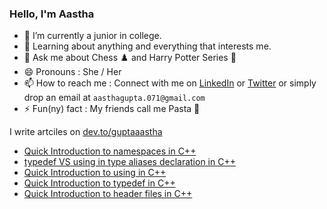 ### Hello, I'm Aastha

- 🔭 I’m currently a junior in college.
- 🌱 Learning about anything and everything that interests me.
- 💬 Ask me about Chess ♟️ and Harry Potter Series 🔮
- 😄 Pronouns : She / Her
- 📫 How to reach me : Connect with me on [LinkedIn](https://www.linkedin.com/in/guptaaastha-me) or [Twitter](https://twitter.com/guptaaastha_) or simply drop an email at `aasthagupta.071@gmail.com` 
- ⚡ Fun(ny) fact : My friends call me Pasta 🍝 

I write artciles on [dev.to/guptaaastha](https://dev.to/guptaaastha)

- [Quick Introduction to namespaces in C++](https://dev.to/guptaaastha/quick-introduction-to-namespaces-in-c-2pmg)
- [typedef VS using in type aliases declaration in C++](https://dev.to/guptaaastha/typedef-vs-using-in-type-aliases-declaration-in-c-fm2)
- [Quick Introduction to using in C++](https://dev.to/guptaaastha/quick-introduction-to-using-in-c-4n73)
- [Quick Introduction to typedef in C++](https://dev.to/guptaaastha/quick-introduction-to-typedef-in-c-5362)
- [Quick Introduction to header files in C++](https://dev.to/guptaaastha/quick-introduction-to-header-files-in-c-4fda)
